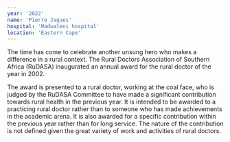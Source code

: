 ```yaml
---
year: '2022'
name: 'Pierre Jaques'
hospital: 'Madwaleni hospital'
location: 'Eastern Cape'
---
```


The time has come to celebrate another unsung hero who makes a difference in a rural context. The Rural Doctors Association of Southern Africa (RuDASA) inaugurated an annual award for the rural doctor of the year in 2002.

The award is presented to a rural doctor, working at the coal face, who is judged by the RuDASA Committee to have made a significant contribution towards rural health in the previous year. It is intended to be awarded to a practicing rural doctor rather than to someone who has made achievements in the academic arena. It is also awarded for a specific contribution within the previous year rather than for long service. The nature of the contribution is not defined given the great variety of work and activities of rural doctors.

<!-- 
    HOW TO UPDATE THE IMAGE:
        1. Navigate to the folder called "media"
        2. Inside there is a folder called "doctor-of-the-year"
        3. Place the image inside that folder, replacing the old one
        4. Ensure that the image is called "portrait.jpg"
        5. Ensure that the height and width of the image is the same,
        otherwise the image will squish
 -->